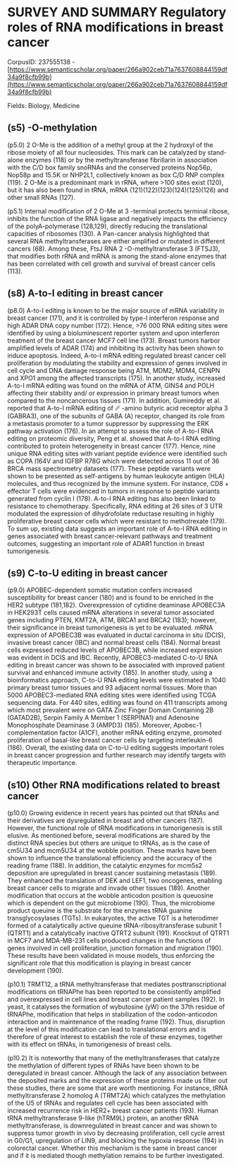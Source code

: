 # SURVEY AND SUMMARY Regulatory roles of RNA modifications in breast cancer

CorpusID: 237555138 - [https://www.semanticscholar.org/paper/266a902ceb71a7637608844159df34a9f8cfb99b](https://www.semanticscholar.org/paper/266a902ceb71a7637608844159df34a9f8cfb99b)

Fields: Biology, Medicine

## (s5) -O-methylation
(p5.0) 2 O-Me is the addition of a methyl group at the 2 hydroxyl of the ribose moiety of all four nucleosides. This mark can be catalyzed by stand-alone enzymes (118) or by the methyltransferase fibrillarin in association with the C/D box family snoRNAs and the conserved proteins Nop56p, Nop58p and 15.5K or NHP2L1, collectively known as box C/D RNP complex (119). 2 O-Me is a predominant mark in rRNA, where >100 sites exist (120), but it has also been found in tRNA, mRNA (121)(122)(123)(124)(125)(126) and other small RNAs (127).

(p5.1) Internal modification of 2 O-Me at 3 -terminal protects terminal ribose, inhibits the function of the RNA ligase and negatively impacts the efficiency of the polyA-polymerase (128,129), directly reducing the translational capacities of ribosomes (130). A Pan-cancer analysis highlighted that several RNA methyltransferases are either amplified or mutated in different cancers (68). Among these, FtsJ RNA 2 -O-methyltransferase 3 (FTSJ3), that modifies both rRNA and mRNA is among the stand-alone enzymes that has been correlated with cell growth and survival of breast cancer cells (113).
## (s8) A-to-I editing in breast cancer
(p8.0) A-to-I editing is known to be the major source of mRNA variability in breast cancer (171), and it is controlled by type-I interferon response and high ADAR DNA copy number (172). Hence, >76 000 RNA editing sites were identified by using a bioluminescent reporter system and upon interferon treatment of the breast cancer MCF7 cell line (173). Breast tumors harbor amplified levels of ADAR (174) and inhibiting its activity has been shown to induce apoptosis. Indeed, A-to-I mRNA editing regulated breast cancer cell proliferation by modulating the stability and expression of genes involved in cell cycle and DNA damage response being ATM, MDM2, MDM4, CENPN and XPO1 among the affected transcripts (175). In another study, increased A-to-I mRNA editing was found on the mRNA of ATM, GINS4 and POLH affecting their stability and/ or expression in primary breast tumors when compared to the noncancerous tissues (171). In addition, Gumireddy et al. reported that A-to-I mRNA editing of ␥ -amino butyric acid receptor alpha 3 (GABRA3), one of the subunits of GABA (A) receptor, changed its role from a metastasis promoter to a tumor suppressor by suppressing the ERK pathway activation (176). In an attempt to assess the role of A-to-I RNA editing on proteomic diversity, Peng et al. showed that A-to-I RNA editing contributed to protein heterogeneity in breast cancer (177). Hence, nine unique RNA editing sites with variant peptide evidence were identified such as COPA I164V and IGFBP R78G which were detected across 11 out of 36 BRCA mass spectrometry datasets (177). These peptide variants were shown to be presented as self-antigens by human leukocyte antigen (HLA) molecules, and thus recognized by the immune system. For instance, CD8 + effector T cells were evidenced in tumors in response to peptide variants generated from cyclin I (178). A-to-I RNA editing has also been linked to resistance to chemotherapy. Specifically, RNA editing at 26 sites of 3 UTR modulated the expression of dihydrofolate reductase resulting in highly proliferative breast cancer cells which were resistant to methotrexate (179). To sum up, existing data suggests an important role of A-to-I RNA editing in genes associated with breast cancer-relevant pathways and treatment outcomes, suggesting an important role of ADAR1 function in breast tumorigenesis.
## (s9) C-to-U editing in breast cancer
(p9.0) APOBEC-dependent somatic mutation confers increased susceptibility for breast cancer (180) and is found to be enriched in the HER2 subtype (181,182). Overexpression of cytidine deaminase APOBEC3A in HEK293T cells caused mRNA alterations in several tumor associated genes including PTEN, KMT2A, ATM, BRCA1 and BRCA2 (183); however, their significance in breast tumorigenesis is yet to be evaluated. mRNA expression of APOBEC3B was evaluated in ductal carcinoma in situ (DCIS), invasive breast cancer (IBC) and normal breast cells (184). Normal breast cells expressed reduced levels of APOBEC3B, while increased expression was evident in DCIS and IBC. Recently, APOBEC3-mediated C-to-U RNA editing in breast cancer was shown to be associated with improved patient survival and enhanced immune activity (185). In another study, using a bioinformatics approach, C-to-U RNA editing levels were estimated in 1040 primary breast tumor tissues and 93 adjacent normal tissues. More than 5000 APOBEC3-mediated RNA editing sites were identified using TCGA sequencing data. For 440 sites, editing was found on 411 transcripts among which most prevalent were on GATA Zinc Finger Domain Containing 2B (GATAD2B), Serpin Family A Member 1 (SERPINA1) and Adenosine Monophosphate Deaminase 3 (AMPD3) (185). Moreover, Apobec-1 complementation factor (A1CF), another mRNA editing enzyme, promoted proliferation of basal-like breast cancer cells by targeting interleukin-6 (186). Overall, the existing data on C-to-U editing suggests important roles in breast cancer progression and further research may identify targets with therapeutic importance.
## (s10) Other RNA modifications related to breast cancer
(p10.0) Growing evidence in recent years has pointed out that tRNAs and their derivatives are dysregulated in breast and other cancers (187). However, the functional role of tRNA modifications in tumorigenesis is still elusive. As mentioned before, several modifications are shared by the distinct RNA species but others are unique to tRNAs, as is the case of cm5U34 and mcm5U34 at the wobble position. These marks have been shown to influence the translational efficiency and the accuracy of the reading frame (188). In addition, the catalytic enzymes for mcm5s2 deposition are upregulated in breast cancer sustaining metastasis (189). They enhanced the translation of DEK and LEF1, two oncogenes, enabling breast cancer cells to migrate and invade other tissues (189). Another modification that occurs at the wobble anticodon position is queuosine which is dependent on the gut microbiome (190). Thus, the microbiome product queuine is the substrate for the enzymes tRNA guanine transglycosylases (TGTs). In eukaryotes, the active TGT is a heterodimer formed of a catalytically active queuine tRNA-ribosyltransferase subunit 1 (QTRT1) and a catalytically inactive QTRT2 subunit (191). Knockout of QTRT1 in MCF7 and MDA-MB-231 cells produced changes in the functions of genes involved in cell proliferation, junction formation and migration (190). These results have been validated in mouse models, thus enforcing the significant role that this modification is playing in breast cancer development (190).

(p10.1) TRMT12, a tRNA methyltransferase that mediates posttranscriptional modifications on tRNAPhe has been reported to be consistently amplified and overexpressed in cell lines and breast cancer patient samples (192). In yeast, it catalyses the formation of wybutosine (yW) on the 37th residue of tRNAPhe, modification that helps in stabilization of the codon-anticodon interaction and in maintenance of the reading frame (192). Thus, disruption at the level of this modification can lead to translational errors and is therefore of great interest to establish the role of these enzymes, together with its effect on tRNAs, in tumorigenesis of breast cells.

(p10.2) It is noteworthy that many of the methyltransferases that catalyze the methylation of different types of RNAs have been shown to be deregulated in breast cancer. Although the lack of any association between the deposited marks and the expression of these proteins made us filter out these studies, there are some that are worth mentioning. For instance, tRNA methyltransferase 2 homolog A (TRMT2A) which catalyzes the methylation of the U5 of tRNAs and regulates cell cycle has been associated with increased recurrence risk in HER2+ breast cancer patients (193). Human tRNA methyltransferase 9-like (hTRM9L) protein, an another tRNA methyltransferase, is downregulated in breast cancer and was shown to suppress tumor growth in vivo by decreasing proliferation, cell cycle arrest in G0/G1, upregulation of LIN9, and blocking the hypoxia response (194) in colorectal cancer. Whether this mechanism is the same in breast cancer and if it is mediated though methylation remains to be further investigated.
